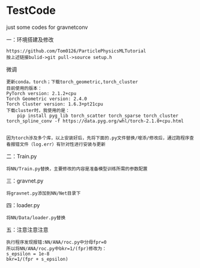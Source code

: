 # TestCode
just some codes for gravnetconv


一：环境搭建及修改


    https://github.com/Tom0126/ParticlePhysicsMLTutorial
    按上述链接bulid->git pull->source setup.h
  微调

    更新conda，torch；下载torch_geometric,torch_cluster
    目前使用的版本：
    PyTorch version: 2.1.2+cpu
    Torch Geometric version: 2.4.0
    Torch Cluster version: 1.6.3+pt21cpu
    下载cluster时，我使用的是：
        pip install pyg_lib torch_scatter torch_sparse torch_cluster torch_spline_conv -f https://data.pyg.org/whl/torch-2.1.0+cpu.html
    
    
    因为torch涉及多个库，以上安装好后，先将下面的.py文件替换/增添/修改后，通过跑程序查看报错文件（log.err）有针对性进行安装与更新
二：Train.py

    将NN/Train.py替换，主要修改的内容是准备模型训练所需的参数配置
三：gravnet.py

    将gravnet.py添加到NN/Net目录下

四：loader.py

    将NN/Data/loader.py替换

五：注意注意注意

    执行程序发现报错:NN/ANA/roc.py中分母fpr=0
    所以将NN/ANA/roc.py中bkr=1/(fpr)修改为：
    s_epsilon = 1e-8
    bkr=1/(fpr + s_epsilon)
